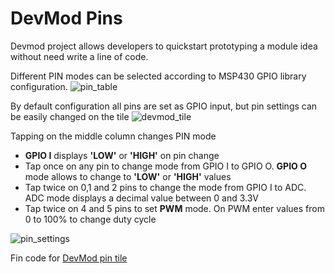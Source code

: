 # DevMod Pins

Devmod project allows developers to quickstart prototyping a module idea without need write a line of code. 

Different PIN modes can be selected according to MSP430 GPIO library configuration. 
![pin_table]

By default configuration all pins are set as GPIO input, but pin settings can be easily changed on the tile
![devmod_tile]

Tapping on the middle column changes PIN mode
* **GPIO I** displays **'LOW'** or **'HIGH'** on pin change
* Tap once on any pin to change mode from GPIO I to GPIO O. **GPIO O** mode allows to change to **'LOW'** or **'HIGH'** values
* Tap twice on 0,1 and 2 pins to change the mode from GPIO I to ADC. ADC mode displays a decimal value between 0 and 3.3V
* Tap twice on 4 and 5 pins to set **PWM** mode. On PWM enter values from 0 to 100% to change duty cycle 

![pin_settings]

Fin code for [DevMod pin tile](https://github.com/nexpaq/tile-devmod-pins)

[pin_table]:https://github.com/nexpaq/msp430-firmware-template/blob/master/Images/ProtocolMessage.png
[devmod_tile]:https://github.com/nexpaq/msp430-firmware-template/blob/master/Images/ProtocolMessage.png
[pin_settings]:https://github.com/nexpaq/msp430-firmware-template/blob/master/Images/ProtocolMessage.png
